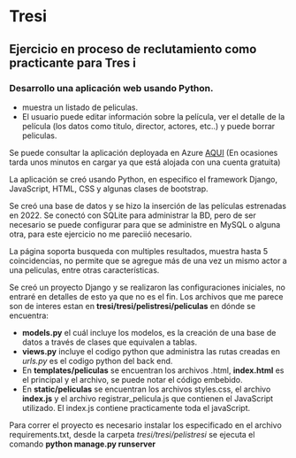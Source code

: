 # Tresi
## Ejercicio en proceso de reclutamiento como practicante para Tres i

### Desarrollo una aplicación web usando Python.
* muestra un listado de peliculas. 
* El usuario puede editar información sobre la película, ver el detalle de la película (los datos como titulo, director, actores, etc..) y puede borrar peliculas.

Se puede consultar la aplicación deployada en Azure [AQUI](https://triplei-peliculas.azurewebsites.net/) (En ocasiones tarda unos minutos en cargar ya que está alojada con una cuenta gratuita)

La aplicación se creó usando Python, en especifico el framework Django, JavaScript, HTML, CSS y algunas clases de bootstrap.

Se creó una base de datos y se hizo la inserción de las películas estrenadas en 2022. Se conectó con SQLite para administrar la BD, pero de ser necesario se puede configurar para que se administre en MySQL o alguna otra, para este ejercicio no me pareciió necesario.

La página soporta busqueda con multiples resultados, muestra hasta 5 coincidencias, no permite que se agregue más de una vez un mismo actor a una peliculas, entre otras características.  

Se creó un proyecto Django y se realizaron las configuraciones iniciales, no entraré en detalles de esto ya que no es el fin. Los archivos que me parece son de interes estan en **tresi/tresi/pelistresi/peliculas**  en dónde se encuentra:

* **models.py** el cuál incluye los modelos, es la creación de una base de datos a través de clases que equivalen a tablas.
* **views.py** incluye el codigo python que administra las rutas creadas en *urls.py* es el codigo python del back end.
* En **templates/peliculas** se encuentran los archivos .html, **index.html** es el principal y el archivo, se puede notar el código embebido.
* En **static/peliculas** se encuentran los archivos styles.css, el archivo **index.js** y el archivo registrar_pelicula.js que contienen el JavaScript utilizado. El index.js contiene practicamente toda el javaScript.

Para correr el proyecto es necesario instalar los especificado en el archivo requirements.txt, desde la carpeta *tresi/tresi/pelistresi* se ejecuta el comando **python manage.py runserver**






